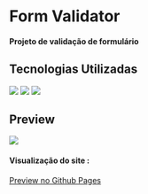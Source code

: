 
<h1>Form Validator</h1>
<h4>Projeto de validação de formulário</h4>
<h2>Tecnologias Utilizadas</h2>
<div style="display: inline_block">
  <img  src="https://img.shields.io/badge/HTML5-E34F26?style=for-the-badge&logo=html5&logoColor=white">
  <img src="https://img.shields.io/badge/CSS3-1572B6?style=for-the-badge&logo=css3&logoColor=white">
  <img src="https://img.shields.io/badge/JavaScript-F7DF1E?style=for-the-badge&logo=javascript&logoColor=black">
 </div>
<h2>Preview</h2>
<img margin-bottom="20px" src="/assets/images/readme.PNG"">
<h4  style="display: inline_block">Visualização do site :</h4><a style="display: inline_block" target="blank" href="https://joao5142.github.io/vanillawebprojects/formValidator/">Preview no Github Pages</a>

